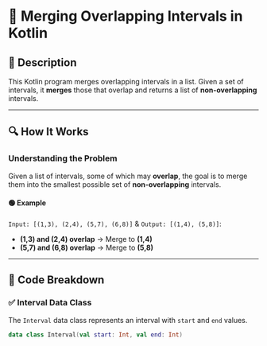 # 📌 Merging Overlapping Intervals in Kotlin

## 🚀 Description
This Kotlin program merges overlapping intervals in a list. Given a set of intervals, it **merges** those that overlap and returns a list of **non-overlapping** intervals.

---

## 🔍 How It Works

### **Understanding the Problem**
Given a list of intervals, some of which may **overlap**, the goal is to merge them into the smallest possible set of **non-overlapping** intervals.

#### 🟢 **Example**
`Input: [(1,3), (2,4), (5,7), (6,8)]` & `Output: [(1,4), (5,8)]`:

- **(1,3) and (2,4) overlap** → Merge to **(1,4)**
- **(5,7) and (6,8) overlap** → Merge to **(5,8)**

---

## 📂 Code Breakdown

### ✅ **Interval Data Class**
The `Interval` data class represents an interval with `start` and `end` values.

```kotlin
data class Interval(val start: Int, val end: Int)
